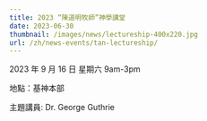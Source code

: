 ```yaml
---
title: 2023 “陳道明牧師”神學講堂
date: 2023-06-30
thumbnail: /images/news/lectureship-400x220.jpg
url: /zh/news-events/tan-lectureship/
---
```


2023 年 9 月 16 日 星期六 9am-3pm

地點：基神本部

主題講員: Dr. George Guthrie
